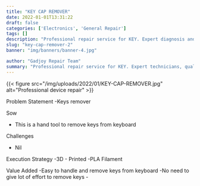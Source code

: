 ```yaml
---
title: "KEY CAP REMOVER"
date: 2022-01-01T13:31:22
draft: false
categories: ['Electronics', 'General Repair']
tags: []
description: "Professional repair service for KEY. Expert diagnosis and quality repairs in Bangalore."
slug: "key-cap-remover-2"
banner: "img/banners/banner-4.jpg"

author: "Gadjoy Repair Team"
summary: "Professional repair service for KEY. Expert technicians, quality parts, warranty included."
---
```


{{< figure src="/img/uploads/2022/01/KEY-CAP-REMOVER.jpg" alt="Professional device repair" >}}

Problem Statement -Keys remover

Sow

- This is a hand tool to remove keys from keyboard

Challenges

- Nil

Execution Strategy -3D - Printed -PLA Filament

Value Added -Easy to handle and remove keys from keyboard -No need to give lot of effort to remove keys -